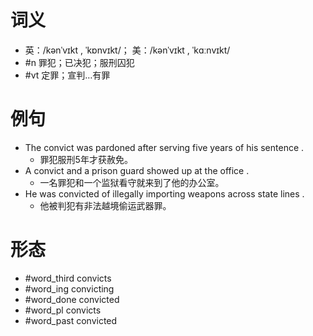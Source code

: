 # 词义
- 英：/kənˈvɪkt , ˈkɒnvɪkt/； 美：/kənˈvɪkt , ˈkɑːnvɪkt/
- #n 罪犯；已决犯；服刑囚犯
- #vt 定罪；宣判…有罪
# 例句
- The convict was pardoned after serving five years of his sentence .
	- 罪犯服刑5年才获赦免。
- A convict and a prison guard showed up at the office .
	- 一名罪犯和一个监狱看守就来到了他的办公室。
- He was convicted of illegally importing weapons across state lines .
	- 他被判犯有非法越境偷运武器罪。
# 形态
- #word_third convicts
- #word_ing convicting
- #word_done convicted
- #word_pl convicts
- #word_past convicted

